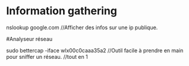 # Information gathering

nslookup google.com //Afficher des infos sur une ip publique.


#Analyseur réseau

sudo bettercap -iface wlx00c0caaa35a2 //Outil facile à prendre en main pour sniffer un réseau. //tout en 1
